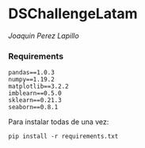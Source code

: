 # DSChallengeLatam
_Joaquin Perez Lapillo_

### Requirements 

```
pandas==1.0.3
numpy==1.19.2
matplotlib==3.2.2
imblearn==0.5.0
sklearn==0.21.3
seaborn==0.8.1

```

Para instalar todas de una vez:

``pip install -r requirements.txt``
